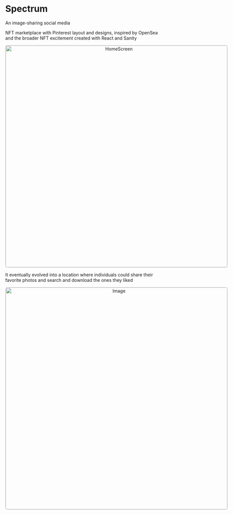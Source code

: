 # Spectrum

An image-sharing social media

NFT marketplace with Pinterest layout and designs, inspired by OpenSea and the broader NFT excitement created with React and Sanity
<p align="center">
  <span style="display: inline-block; border: 1px solid #ccc; border-radius: 8px;">
    <img src="Screenshot 2023-07-25 at 15.47.00.png" alt="HomeScreen" width="700">
  </span>
</p>

It eventually evolved into a location where individuals could share their favorite photos and search and download the ones they liked
<p align="center">
  <span style="display: inline-block; border: 1px solid #ccc; border-radius: 8px;">
    <img src="Screenshot 2023-07-25 at 15.47.36.png" alt="Image" width="700">
  </span>
</p>
